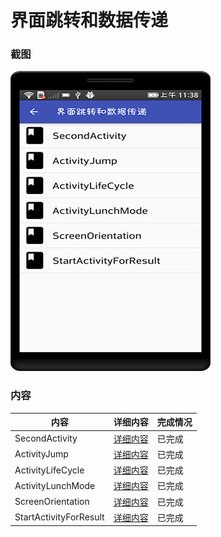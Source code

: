 # 界面跳转和数据传递

### 截图
![截图](https://github.com/BruceAnda/HMAndroid/blob/master/screenshot/day06/pic/pic.png)

### 内容
| 内容 | 详细内容 | 完成情况 |
|-----|-----|-----|
| SecondActivity | [详细内容](https://github.com/BruceAnda/HMAndroid/tree/master/app/src/main/java/zhaoliang/com/hmandroid/activity/day06/secondactivity) | 已完成 |
| ActivityJump | [详细内容](https://github.com/BruceAnda/HMAndroid/tree/master/app/src/main/java/zhaoliang/com/hmandroid/activity/day06/activityjump) | 已完成 |
| ActivityLifeCycle | [详细内容](https://github.com/BruceAnda/HMAndroid/tree/master/app/src/main/java/zhaoliang/com/hmandroid/activity/day06/activitylifecycle) | 已完成 |
| ActivityLunchMode | [详细内容](https://github.com/BruceAnda/HMAndroid/tree/master/app/src/main/java/zhaoliang/com/hmandroid/activity/day06/activitylunchmode) | 已完成 |
| ScreenOrientation | [详细内容](https://github.com/BruceAnda/HMAndroid/tree/master/app/src/main/java/zhaoliang/com/hmandroid/activity/day06/screenorientation) | 已完成 |
| StartActivityForResult | [详细内容](https://github.com/BruceAnda/HMAndroid/tree/master/app/src/main/java/zhaoliang/com/hmandroid/activity/day06/startactivityforresult) | 已完成 |